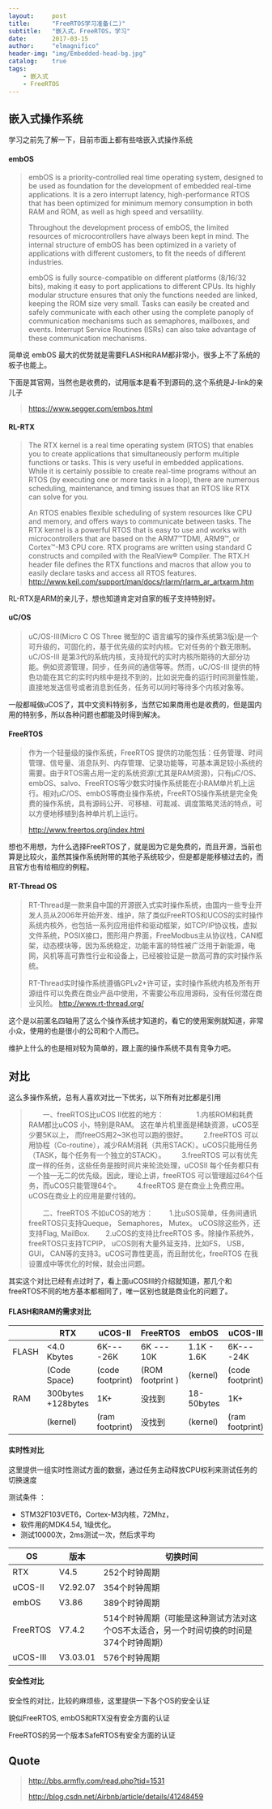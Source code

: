 ```yaml
---
layout:     post
title:      "FreeRTOS学习准备(二)"
subtitle:   "嵌入式，FreeRTOS，学习"
date:       2017-03-15
author:     "elmagnifico"
header-img: "img/Embedded-head-bg.jpg"
catalog:    true
tags:
    - 嵌入式
    - FreeRTOS
---
```


## 嵌入式操作系统

学习之前先了解一下，目前市面上都有些啥嵌入式操作系统

#### embOS

> embOS is a priority-controlled real time operating system, designed to be used as foundation for the development of embedded real-time applications. It is a zero interrupt latency, high-performance RTOS that has been optimized for minimum memory consumption in both RAM and ROM, as well as high speed and versatility.
> 
> Throughout the development process of embOS, the limited resources of microcontrollers have always been kept in mind. The internal structure of embOS has been optimized in a variety of applications with different customers, to fit the needs of different industries.
> 
> embOS is fully source-compatible on different platforms (8/16/32 bits), making it easy to port applications to different CPUs. Its highly modular structure ensures that only the functions needed are linked, keeping the ROM size very small. Tasks can easily be created and safely communicate with each other using the complete panoply of communication mechanisms such as semaphores, mailboxes, and events. Interrupt Service Routines (ISRs) can also take advantage of these communication mechanisms. 

简单说 embOS 最大的优势就是需要FLASH和RAM都非常小，很多上不了系统的板子也能上。

下面是其官网，当然也是收费的，试用版本是看不到源码的,这个系统是J-link的亲儿子

> https://www.segger.com/embos.html

#### RL-RTX

> The RTX kernel is a real time operating system (RTOS) that enables you to create applications that simultaneously perform multiple functions or tasks. This is very useful in embedded applications. While it is certainly possible to create real-time programs without an RTOS (by executing one or more tasks in a loop), there are numerous scheduling, maintenance, and timing issues that an RTOS like RTX can solve for you.
> 
> An RTOS enables flexible scheduling of system resources like CPU and memory, and offers ways to communicate between tasks. The RTX kernel is a powerful RTOS that is easy to use and works with microcontrollers that are based on the ARM7™TDMI, ARM9™, or Cortex™-M3 CPU core.
RTX programs are written using standard C constructs and compiled with the RealView® Compiler. The RTX.H header file defines the RTX functions and macros that allow you to easily declare tasks and access all RTOS features.
> http://www.keil.com/support/man/docs/rlarm/rlarm_ar_artxarm.htm

RL-RTX是ARM的亲儿子，想也知道肯定对自家的板子支持特别好。

#### uC/OS

> uC/OS-III(Micro C OS Three 微型的C 语言编写的操作系统第3版)是一个可升级的，可固化的，基于优先级的实时内核。它对任务的个数无限制。uC/OS-III 是第3代的系统内核，支持现代的实时内核所期待的大部分功能。例如资源管理，同步，任务间的通信等等。然而，uC/OS-III 提供的特色功能在其它的实时内核中是找不到的，比如说完备的运行时间测量性能，直接地发送信号或者消息到任务，任务可以同时等待多个内核对象等。

一般都喊做uCOS了，其中文资料特别多，当然它如果商用也是收费的，但是国内用的特别多，所以各种问题也都能及时得到解决。

#### FreeRTOS

> 作为一个轻量级的操作系统，FreeRTOS 提供的功能包括：任务管理、时间管理、信号量、消息队列、内存管理、记录功能等，可基本满足较小系统的需要。由于RTOS需占用一定的系统资源(尤其是RAM资源)，只有μC/OS、embOS、salvo、FreeRTOS等少数实时操作系统能在小RAM单片机上运行。相对μC/OS、embOS等商业操作系统，FreeRTOS操作系统是完全免费的操作系统，具有源码公开、可移植、可裁减、调度策略灵活的特点，可以方便地移植到各种单片机上运行。
> 
> http://www.freertos.org/index.html

想也不用想，为什么选择FreeRTOS了，就是因为它是免费的，而且开源，当前也算是比较火，虽然其操作系统附带的其他子系统较少，但是都是能移植过去的，而且官方也有给相应的例程。

#### RT-Thread OS

> RT-Thread是一款来自中国的开源嵌入式实时操作系统，由国内一些专业开发人员从2006年开始开发、维护，除了类似FreeRTOS和UCOS的实时操作系统内核外，也包括一系列应用组件和驱动框架，如TCP/IP协议栈，虚拟文件系统，POSIX接口，图形用户界面，FreeModbus主从协议栈，CAN框架，动态模块等，因为系统稳定，功能丰富的特性被广泛用于新能源，电网，风机等高可靠性行业和设备上，已经被验证是一款高可靠的实时操作系统。
> 
> RT-Thread实时操作系统遵循GPLv2+许可证，实时操作系统内核及所有开源组件可以免费在商业产品中使用，不需要公布应用源码，没有任何潜在商业风险。
> http://www.rt-thread.org/

这个是以前匿名四轴用了这么个操作系统才知道的，看它的使用案例就知道，非常小众，使用的也是很小的公司和个人而已。

维护上什么的也是相对较为简单的，跟上面的操作系统不具有竞争力吧。


## 对比

这么多操作系统，总有人喜欢对比一下优劣，以下所有对比都是引用

>　　一、freeRTOS比uCOS II优胜的地方：
>　　
　　1.内核ROM和耗费RAM都比uCOS 小，特别是RAM。 这在单片机里面是稀缺资源，uCOS至少要5K以上， 而freeOS用2~3K也可以跑的很好。
　　2.freeRTOS 可以用协程（Co-routine），减少RAM消耗（共用STACK）。uCOS只能用任务（TASK，每个任务有一个独立的STACK）。
　　3.freeRTOS 可以有优先度一样的任务，这些任务是按时间片来轮流处理，uCOSII 每个任务都只有一个独一无二的优先级。因此，理论上讲，freeRTOS 可以管理超过64个任务，而uCOS只能管理64个。
　　4.freeRTOS 是在商业上免费应用。uCOS在商业上的应用是要付钱的。
>
>　　二、freeRTOS 不如uCOS的地方：
　　1.比uSOS简单，任务间通讯freeRTOS只支持Queque， Semaphores， Mutex。 uCOS除这些外，还支持Flag, MailBox.
　　2.uCOS的支持比freeRTOS 多。除操作系统外，freeRTOS只支持TCPIP， uCOS则有大量外延支持，比如FS， USB， GUI， CAN等的支持3。uCOS可靠性更高，而且耐优化，freeRTOS 在我设置成中等优化的时候，就会出问题。

其实这个对比已经有点过时了，看上面uCOSIII的介绍就知道，那几个和freeRTOS不同的地方基本都相同了，唯一区别也就是商业化的问题了。

#### FLASH和RAM的需求对比

|      | RTX        | uCOS-II |FreeRTOS  |embOS     |uCOS-III  |
|------|------------|---------|----------|----------|----------|
|FLASH | <4.0 Kbytes|6K----26K|6K --- 10K|1.1K - 1.6K|6K----24K | 
|      |(Code Space)|(code footprint)|(ROM footprint )|(kernel)|(code footprint)| 
|RAM   |300bytes +128bytes|1K+|没找到|18-50bytes|1K+|
|      |(kernel)|(ram footprint)|没找到|(kernel)|(ram footprint)|

#### 实时性对比

这里提供一组实时性测试方面的数据，通过任务主动释放CPU权利来测试任务的切换速度

测试条件 ：

- STM32F103VET6，Cortex-M3内核，72Mhz，
- 软件用的MDK4.54,  1级优化。
- 测试10000次，2ms测试一次，然后求平均

|OS|版本|切换时间|
|---|---|---|
|RTX|V4.5|252个时钟周期|
|uCOS-II|V2.92.07|354个时钟周期|
|embOS|V3.86|389个时钟周期|
|FreeRTOS|V7.4.2|514个时钟周期（可能是这种测试方法对这个OS不太适合，另一个时间切换的时间是374个时钟周期）|
|uCOS-III|V3.03.01 |576个时钟周期|

#### 安全性对比

安全性的对比，比较的麻烦些，这里提供一下各个OS的安全认证

貌似FreeRTOS, embOS和RTX没有安全方面的认证

FreeRTOS的另一个版本SafeRTOS有安全方面的认证

## Quote

> http://bbs.armfly.com/read.php?tid=1531
> 
> http://blog.csdn.net/Airbnb/article/details/41248459